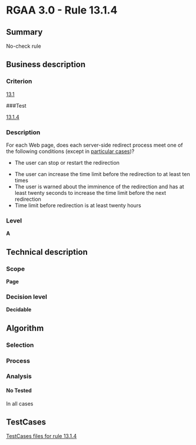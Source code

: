 # RGAA 3.0 -  Rule 13.1.4

## Summary

No-check rule

## Business description

### Criterion

[13.1](http://disic.github.io/rgaa_referentiel_en/RGAA3.0_Criteria_English_version_v1.html#crit-13-1)

###Test

[13.1.4](http://disic.github.io/rgaa_referentiel_en/RGAA3.0_Criteria_English_version_v1.html#test-13-1-4)

### Description
For each Web page, does
    each server-side redirect process meet one of the
    following conditions (except in <a title="Particular cases for criterion 13.1" href="http://disic.github.io/rgaa_referentiel_en/RGAA3.0_Particular_cases_English_version_v1.html#cpCrit13-1">particular cases</a>)?
    <ul><li> The user can stop or restart the redirection</li>
  <li> The user can increase the time limit before the
   redirection to at least ten times</li>
  <li> The user is warned about the imminence of the
   redirection and has at least twenty seconds to
   increase the time limit before the next redirection</li>
  <li> Time limit before redirection is at least twenty
   hours</li>
    </ul> 


### Level

**A**

## Technical description

### Scope

**Page**

### Decision level

**Decidable**

## Algorithm

### Selection

### Process

### Analysis

#### No Tested 

In all cases







##  TestCases 

[TestCases files for rule 13.1.4](https://github.com/Asqatasun/Asqatasun/tree/master/rules/rules-rgaa3.0/src/test/resources/testcases/rgaa30/Rgaa30Rule130104/) 


